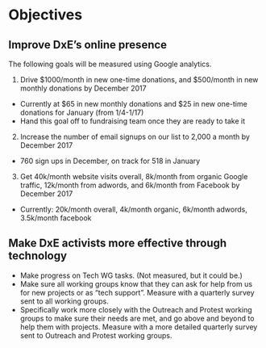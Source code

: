 # Objectives

## Improve DxE’s online presence
The following goals will be measured using Google analytics.

1. Drive $1000/month in new one-time donations, and $500/month in new monthly donations by December 2017
  - Currently at $65 in new monthly donations and $25 in new one-time donations for January (from 1/4-1/17)
  - Hand this goal off to fundraising team once they are ready to take it
2. Increase the number of email signups on our list to 2,000 a month by December 2017
  - 760 sign ups in December, on track for 518 in January
3. Get 40k/month website visits overall, 8k/month from organic Google traffic, 12k/month from adwords, and 6k/month from Facebook by December 2017
  - Currently: 20k/month overall, 4k/month organic, 6k/month adwords, 3.5k/month facebook

## Make DxE activists more effective through technology
 - Make progress on Tech WG tasks. (Not measured, but it could be.)
 - Make sure all working groups know that they can ask for help from us for new projects or as “tech support”. Measure with a quarterly survey sent to all working groups.
 - Specifically work more closely with the Outreach and Protest working groups to make sure their needs are met, and go above and beyond to help them with projects. Measure with a more detailed quarterly survey sent to Outreach and Protest working groups.
